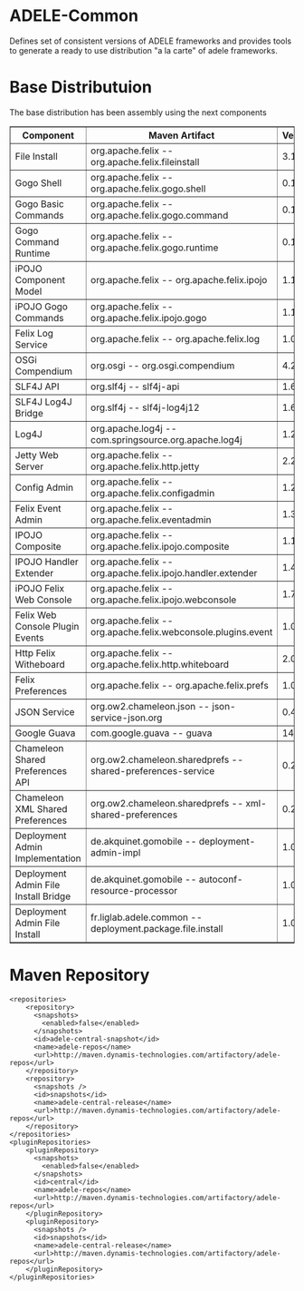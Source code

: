 ADELE-Common
============

Defines set of consistent versions of ADELE frameworks and provides tools to generate a ready to use distribution "a la carte" of adele frameworks.

Base Distributuion
============

The base distribution has been assembly using the next components

<table cellpadding="2" cellspacing="0" border="1">
<tr>
  <th>Component</th>
  <th>Maven Artifact</th>
  <th>Version</th>
</tr>
<tr>
  <td>File Install</td>
  <td>org.apache.felix -- org.apache.felix.fileinstall</td>
  <td>3.1.4</td>
</tr>
<tr>
  <td>Gogo Shell</td>
  <td>org.apache.felix -- org.apache.felix.gogo.shell</td>
  <td>0.10.0</td>
</tr>
<tr>
  <td>Gogo Basic Commands</td>
  <td>org.apache.felix -- org.apache.felix.gogo.command</td>
  <td>0.12.0</td>
</tr>
<tr>
  <td>Gogo Command Runtime</td>
  <td>org.apache.felix -- org.apache.felix.gogo.runtime</td>
  <td>0.10.0</td>
</tr>
<tr>
  <td>iPOJO Component Model</td>
  <td>org.apache.felix -- org.apache.felix.ipojo</td>
  <td>1.10.1</td>
</tr>
<tr>
  <td>iPOJO Gogo Commands</td>
  <td>org.apache.felix -- org.apache.felix.ipojo.gogo</td>
  <td>1.10.1</td>
</tr>
<tr>
  <td>Felix Log Service</td>
  <td>org.apache.felix -- org.apache.felix.log</td>
  <td>1.0.1</td>
</tr>
<tr>
  <td>OSGi Compendium</td>
  <td>org.osgi -- org.osgi.compendium</td>
  <td>4.2.0</td>
</tr>
<tr>
  <td>SLF4J API</td>
  <td>org.slf4j -- slf4j-api</td>
  <td>1.6.4</td>
</tr>
<tr>
  <td>SLF4J Log4J Bridge</td>
  <td>org.slf4j -- slf4j-log4j12</td>
  <td>1.6.4</td>
</tr>
<tr>
  <td>Log4J</td>
  <td>org.apache.log4j -- com.springsource.org.apache.log4j</td>
  <td>1.2.16</td>
</tr>
<tr>
  <td>Jetty Web Server</td>
  <td>org.apache.felix -- org.apache.felix.http.jetty</td>
  <td>2.2.0</td>
</tr>
<tr>
  <td>Config Admin</td>
  <td>org.apache.felix -- org.apache.felix.configadmin</td>
  <td>1.2.8</td>
</tr>
<tr>
  <td>Felix Event Admin</td>
  <td>org.apache.felix -- org.apache.felix.eventadmin</td>
  <td>1.3.0</td>
</tr>
<tr>
  <td>IPOJO Composite</td>
  <td>org.apache.felix -- org.apache.felix.ipojo.composite</td>
  <td>1.10.1</td>
</tr>
<tr>
  <td>IPOJO Handler Extender</td>
  <td>org.apache.felix -- org.apache.felix.ipojo.handler.extender</td>
  <td>1.4.0</td>
</tr>
<tr>
  <td>iPOJO Felix Web Console</td>
  <td>org.apache.felix -- org.apache.felix.ipojo.webconsole</td>
  <td>1.7.0</td>
</tr>
<tr>
  <td>Felix Web Console Plugin Events</td>
  <td>org.apache.felix -- org.apache.felix.webconsole.plugins.event</td>
  <td>1.0.2</td>
</tr>
<tr>
  <td>Http Felix Witheboard</td>
  <td>org.apache.felix -- org.apache.felix.http.whiteboard</td>
  <td>2.0.4</td>
</tr>
<tr>
  <td>Felix Preferences</td>
  <td>org.apache.felix -- org.apache.felix.prefs</td>
  <td>1.0.4</td>
</tr>
<tr>
  <td>JSON Service</td>
  <td>org.ow2.chameleon.json -- json-service-json.org</td>
  <td>0.4.0</td>
</tr>
<tr>
  <td>Google Guava</td>
  <td>com.google.guava -- guava</td>
  <td>14.0.1</td>
</tr>
<tr>
  <td>Chameleon Shared Preferences API</td>
  <td>org.ow2.chameleon.sharedprefs -- shared-preferences-service</td>
  <td>0.2.0</td>
</tr>
<tr>
  <td>Chameleon XML Shared Preferences</td>
  <td>org.ow2.chameleon.sharedprefs -- xml-shared-preferences</td>
  <td>0.2.0</td>
</tr>
<tr>
  <td>Deployment Admin Implementation</td>
  <td>de.akquinet.gomobile -- deployment-admin-impl</td>
  <td>1.0.2</td>
</tr>
<tr>
  <td>Deployment Admin File Install Bridge</td>
  <td>de.akquinet.gomobile -- autoconf-resource-processor</td>
  <td>1.0.2</td>
</tr>
<tr>
  <td>Deployment Admin File Install</td>
  <td>fr.liglab.adele.common -- deployment.package.file.install</td>
  <td>1.0.2</td>
</tr>

</table>


Maven Repository
=============


    <repositories>
        <repository>
          <snapshots>
            <enabled>false</enabled>
          </snapshots>
          <id>adele-central-snapshot</id>
          <name>adele-repos</name>
          <url>http://maven.dynamis-technologies.com/artifactory/adele-repos</url>
        </repository>
        <repository>
          <snapshots />
          <id>snapshots</id>
          <name>adele-central-release</name>
          <url>http://maven.dynamis-technologies.com/artifactory/adele-repos</url>
        </repository>
    </repositories>
    <pluginRepositories>
        <pluginRepository>
          <snapshots>
            <enabled>false</enabled>
          </snapshots>
          <id>central</id>
          <name>adele-repos</name>
          <url>http://maven.dynamis-technologies.com/artifactory/adele-repos</url>
        </pluginRepository>
        <pluginRepository>
          <snapshots />
          <id>snapshots</id>
          <name>adele-central-release</name>
          <url>http://maven.dynamis-technologies.com/artifactory/adele-repos</url>
        </pluginRepository>
    </pluginRepositories>

